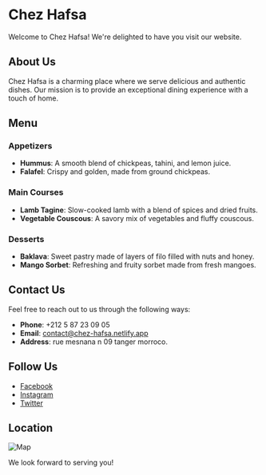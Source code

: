 # Chez Hafsa

Welcome to Chez Hafsa! We're delighted to have you visit our website.

## About Us

Chez Hafsa is a charming place where we serve delicious and authentic dishes. Our mission is to provide an exceptional dining experience with a touch of home.

## Menu

### Appetizers

- **Hummus**: A smooth blend of chickpeas, tahini, and lemon juice.
- **Falafel**: Crispy and golden, made from ground chickpeas.

### Main Courses

- **Lamb Tagine**: Slow-cooked lamb with a blend of spices and dried fruits.
- **Vegetable Couscous**: A savory mix of vegetables and fluffy couscous.

### Desserts

- **Baklava**: Sweet pastry made of layers of filo filled with nuts and honey.
- **Mango Sorbet**: Refreshing and fruity sorbet made from fresh mangoes.

## Contact Us

Feel free to reach out to us through the following ways:

- **Phone**: +212 5 87 23 09 05
- **Email**: contact@chez-hafsa.netlify.app
- **Address**: rue mesnana n 09 tanger morroco.

## Follow Us

- [Facebook](https://facebook.com/chez-hafsa)
- [Instagram](https://instagram.com/chez-hafsa)
- [Twitter](https://twitter.com/chez-hafsa)

## Location

![Map](https://via.placeholder.com/400x300?text=Map+Placeholder)

We look forward to serving you!


